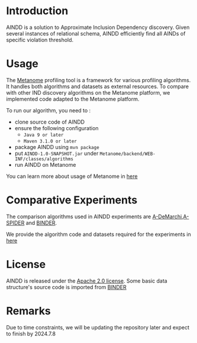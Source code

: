 # Introduction

AINDD is a solution to Approximate Inclusion Dependency discovery. Given several instances of relational schema, AINDD efficiently find all AINDs of specific violation threshold.



# **Usage**

The [Metanome](https://hpi.de/naumann/projects/data-profiling-and-analytics/metanome-data-profiling.html) profiling tool is a framework for various profiling algorithms. It handles both algorithms and datasets as external resources. To compare with other IND discovery algorithms on the Metanome platform, we implemented code adapted to the Metanome platform. 


To run our algorithm, you need to :

- clone source code of AINDD
- ensure the following configuration
  - `Java 9 or later`
  - `Maven 3.1.0 or later`
- package AINDD using `mvn package`
- put `AINDD-1.0-SNAPSHOT.jar` under `Metanome/backend/WEB-INF/classes/algorithms`
- run AINDD on Metanome



You can learn more about usage of Metanome in [here](https://hpi.de/naumann/projects/data-profiling-and-analytics/metanome-data-profiling/algorithms.html)



# **Comparative Experiments**
The comparison algorithms used in AINDD experiments are [A-DeMarchi](https://github.com/A-IND/AINDD-Expt/tree/main/ComparisonAlgorithms/A-DeMarchi),[A-SPIDER](https://github.com/A-IND/AINDD-Expt/tree/main/ComparisonAlgorithms/A-SPIDER) and [BINDER](https://github.com/A-IND/AINDD-Expt/tree/main/ComparisonAlgorithms/BINDER).

We provide the algorithm code and datasets required for the experiments in [here](https://github.com/A-IND/AINDD-Expt)




# License

AINDD is released under the [Apache 2.0 license](https://github.com/A-IND/AINDD/blob/main/LICENSE). Some basic data structure's source code is imported from [BINDER](https://github.com/HPI-Information-Systems/metanome-algorithms/tree/master/BINDER)


# Remarks

Due to time constraints, we will be updating the repository later and expect to finish by 2024.7.8

